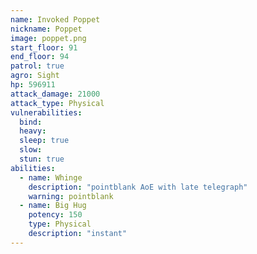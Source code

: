 ```yaml
---
name: Invoked Poppet
nickname: Poppet
image: poppet.png
start_floor: 91
end_floor: 94
patrol: true
agro: Sight
hp: 596911
attack_damage: 21000
attack_type: Physical
vulnerabilities:
  bind: 
  heavy: 
  sleep: true
  slow: 
  stun: true
abilities:
  - name: Whinge
    description: "pointblank AoE with late telegraph"
    warning: pointblank
  - name: Big Hug
    potency: 150
    type: Physical
    description: "instant"
---
```

